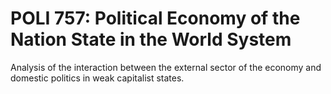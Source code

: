 # POLI 757: Political Economy of the Nation State in the World System

Analysis of the interaction between the external sector of the economy and domestic politics in weak capitalist states.